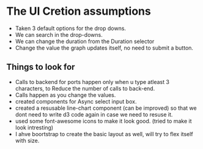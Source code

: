 # The UI Cretion assumptions
* Taken 3 default options for the drop downs.
* We can search in the drop-downs.
* We can change the duration from the Duration selector
* Change the value the graph updates itself, no need to submit a button.

## Things to look for

* Calls to backend for ports happen only when u type atleast 3 characters, to Reduce the number of calls to back-end.
* Calls happen as you change the values.
* created components for Async select input box.
* created a resusable line-chart component (can be improved) so that we dont need to write d3 code again in case we need to resuse it.
* used some font-awesome icons to make it look good. (tried to make it look intresting)
* I ahve boortstrap to create the basic layout as well, will try to flex itself with size.